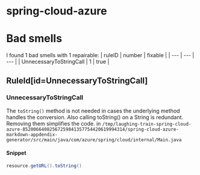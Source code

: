 # spring-cloud-azure 
 
# Bad smells
I found 1 bad smells with 1 repairable:
| ruleID | number | fixable |
| --- | --- | --- |
| UnnecessaryToStringCall | 1 | true |
## RuleId[id=UnnecessaryToStringCall]
### UnnecessaryToStringCall
The `toString()` method is not needed in cases the underlying method handles the conversion. Also calling toString() on a String is redundant. Removing them simplifies the code.
in `/tmp/laughing-train-spring-cloud-azure-85200664082567259841357754420619994314/spring-cloud-azure-markdown-appdendix-generator/src/main/java/com/azure/spring/cloud/internal/Main.java`
#### Snippet
```java
resource.getURL().toString()
```

